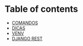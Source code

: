 # Table of contents

* [COMANDOS](README.md)
* [DICAS](dicas.md)
* [VENV](venv.md)
* [DJANGO REST](django-rest.md)
